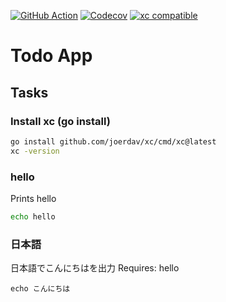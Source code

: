 [![GitHub Action](https://github.com/uoya/todo/actions/workflows/go.yml/badge.svg)](https://github.com/uoya/todo/actions/workflows/go.yml)
[![Codecov](https://codecov.io/github/uoya/todo/branch/main/graph/badge.svg)](https://codecov.io/github/uoya/todo)
[![xc compatible](https://xcfile.dev/badge.svg)](https://xcfile.dev)


# Todo App

## Tasks

### Install xc (go install)
```sh
go install github.com/joerdav/xc/cmd/xc@latest
xc -version
```

### hello
Prints hello
```sh
echo hello
```

### 日本語
日本語でこんにちはを出力
Requires: hello
```
echo こんにちは
```